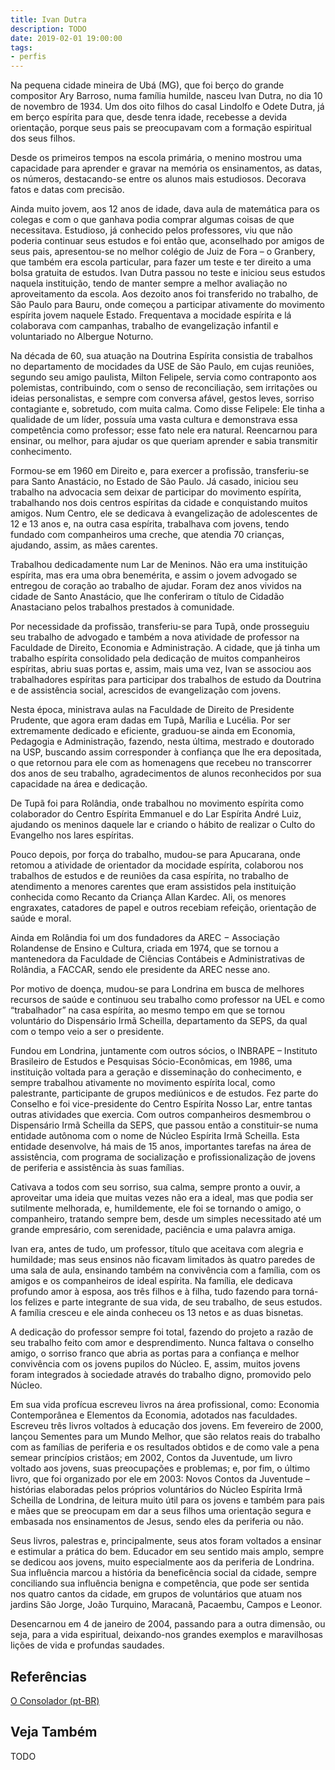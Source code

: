 ```yaml
---
title: Ivan Dutra
description: TODO
date: 2019-02-01 19:00:00
tags: 
- perfis
---
```



Na pequena cidade mineira de Ubá (MG), que foi berço do grande compositor Ary Barroso, numa família humilde, nasceu Ivan Dutra, no dia 10 de novembro de 1934. Um dos oito filhos do casal Lindolfo e Odete Dutra, já em berço espírita para que, desde tenra idade, recebesse a devida orientação, porque seus pais se preocupavam com a formação espiritual dos seus filhos.

Desde os primeiros tempos na escola primária, o menino mostrou uma capacidade para aprender e gravar na memória os ensinamentos, as datas, os números, destacando-se entre os alunos mais estudiosos. Decorava fatos e datas com precisão.

Ainda muito jovem, aos 12 anos de idade, dava aula de matemática para os colegas e com o que ganhava podia comprar algumas coisas de que necessitava. Estudioso, já conhecido pelos professores, viu que não poderia continuar seus estudos e foi então que, aconselhado por amigos de seus pais, apresentou-se no melhor colégio de Juiz de Fora – o Granbery, que também era escola particular, para fazer um teste e ter direito a uma bolsa gratuita de estudos. Ivan Dutra passou no teste e iniciou seus estudos naquela instituição, tendo de manter sempre a melhor avaliação no aproveitamento da escola.
Aos dezoito anos foi transferido no trabalho, de São Paulo para Bauru, onde começou a participar ativamente do movimento espírita jovem naquele Estado. Frequentava a mocidade espírita e lá colaborava com campanhas, trabalho de evangelização infantil e voluntariado no Albergue Noturno.

Na década de 60, sua atuação na Doutrina Espírita consistia de trabalhos no departamento de mocidades da USE de São Paulo, em cujas reuniões, segundo seu amigo paulista, Milton Felipele, servia como contraponto aos polemistas, contribuindo, com o senso de reconciliação, sem irritações ou ideias personalistas, e sempre com conversa afável, gestos leves, sorriso contagiante e, sobretudo, com muita calma. Como disse Felipele: Ele tinha a qualidade de um líder, possuía uma vasta cultura e demonstrava essa competência como professor; esse fato nele era natural. Reencarnou para ensinar, ou melhor, para ajudar os que queriam aprender e sabia transmitir conhecimento.

Formou-se em 1960 em Direito e, para exercer a profissão, transferiu-se para Santo Anastácio, no Estado de São Paulo. Já casado, iniciou seu trabalho na advocacia sem deixar de participar do movimento espírita, trabalhando nos dois centros espíritas da cidade e conquistando muitos amigos. Num Centro, ele se dedicava à evangelização de adolescentes de 12 e 13 anos e, na outra casa espírita, trabalhava com jovens, tendo fundado com companheiros uma creche, que atendia 70 crianças, ajudando, assim, as mães carentes.

Trabalhou dedicadamente num Lar de Meninos. Não era uma instituição espírita, mas era uma obra benemérita, e assim o jovem advogado se entregou de coração ao trabalho de ajudar. Foram dez anos vividos na cidade de Santo Anastácio, que lhe conferiram o título de Cidadão Anastaciano pelos trabalhos prestados à comunidade.

Por necessidade da profissão, transferiu-se para Tupã, onde prosseguiu seu trabalho de advogado e também a nova atividade de professor na Faculdade de Direito, Economia e Administração. A cidade, que já tinha um trabalho espírita consolidado pela dedicação de muitos companheiros espíritas, abriu suas portas e, assim, mais uma vez, Ivan se associou aos trabalhadores espíritas para participar dos trabalhos de estudo da Doutrina e de assistência social, acrescidos de evangelização com jovens.

Nesta época, ministrava aulas na Faculdade de Direito de Presidente Prudente, que agora eram dadas em Tupã, Marília e Lucélia. Por ser extremamente dedicado e eficiente, graduou-se ainda em Economia, Pedagogia e Administração, fazendo, nesta última, mestrado e doutorado na USP, buscando assim corresponder à confiança que lhe era depositada, o que retornou para ele com as homenagens que recebeu no transcorrer dos anos de seu trabalho, agradecimentos de alunos reconhecidos por sua capacidade na área e dedicação.

De Tupã foi para Rolândia, onde trabalhou no movimento espírita como colaborador do Centro Espírita Emmanuel e do Lar Espírita André Luiz, ajudando os meninos daquele lar e criando o hábito de realizar o Culto do Evangelho nos lares espíritas.

Pouco depois, por força do trabalho, mudou-se para Apucarana, onde retomou a atividade de orientador da mocidade espírita, colaborou nos trabalhos de estudos e de reuniões da casa espírita, no trabalho de atendimento a menores carentes que eram assistidos pela instituição conhecida como Recanto da Criança Allan Kardec. Ali, os menores engraxates, catadores de papel e outros recebiam refeição, orientação de saúde e moral.

Ainda em Rolândia foi um dos fundadores da AREC − Associação Rolandense de Ensino e Cultura, criada em 1974, que se tornou a mantenedora da Faculdade de Ciências Contábeis e Administrativas de Rolândia, a FACCAR, sendo ele presidente da AREC nesse ano.

Por motivo de doença, mudou-se para Londrina em busca de melhores recursos de saúde e continuou seu trabalho como professor na UEL e como “trabalhador” na casa espírita, ao mesmo tempo em que se tornou voluntário do Dispensário Irmã Scheilla, departamento da SEPS, da qual com o tempo veio a ser o presidente.

Fundou em Londrina, juntamente com outros sócios, o INBRAPE – Instituto Brasileiro de Estudos e Pesquisas Sócio-Econômicas, em 1986, uma instituição voltada para a geração e disseminação do conhecimento, e sempre trabalhou ativamente no movimento espírita local, como palestrante, participante de grupos mediúnicos e de estudos. Fez parte do Conselho e foi vice-presidente do Centro Espírita Nosso Lar, entre tantas outras atividades que exercia.
Com outros companheiros desmembrou o Dispensário Irmã Scheilla da SEPS, que passou então a constituir-se numa entidade autônoma com o nome de Núcleo Espírita Irmã Scheilla. Esta entidade desenvolve, há mais de 15 anos, importantes tarefas na área de assistência, com programa de socialização e profissionalização de jovens de periferia e assistência às suas famílias.

Cativava a todos com seu sorriso, sua calma, sempre pronto a ouvir, a aproveitar uma ideia que muitas vezes não era a ideal, mas que podia ser sutilmente melhorada, e, humildemente, ele foi se tornando o amigo, o companheiro, tratando sempre bem, desde um simples necessitado até um grande empresário, com serenidade, paciência e uma palavra amiga.

Ivan era, antes de tudo, um professor, título que aceitava com alegria e humildade; mas seus ensinos não ficavam limitados às quatro paredes de uma sala de aula, ensinando também na convivência com a família, com os amigos e os companheiros de ideal espírita. Na família, ele dedicava profundo amor à esposa, aos três filhos e à filha, tudo fazendo para torná-los felizes e parte integrante de sua vida, de seu trabalho, de seus estudos. A família cresceu e ele ainda conheceu os 13 netos e as duas bisnetas.

A dedicação do professor sempre foi total, fazendo do projeto a razão de seu trabalho feito com amor e desprendimento. Nunca faltava o conselho amigo, o sorriso franco que abria as portas para a confiança e melhor convivência com os jovens pupilos do Núcleo. E, assim, muitos jovens foram integrados à sociedade através do trabalho digno, promovido pelo Núcleo.

Em sua vida profícua escreveu livros na área profissional, como: Economia Contemporânea e Elementos da Economia, adotados nas faculdades. Escreveu três livros voltados à educação dos jovens. Em fevereiro de 2000, lançou Sementes para um Mundo Melhor, que são relatos reais do trabalho com as famílias de periferia e os resultados obtidos e de como vale a pena semear princípios cristãos; em 2002, Contos da Juventude, um livro voltado aos jovens, suas preocupações e problemas; e, por fim, o último livro, que foi organizado por ele em 2003: Novos Contos da Juventude – histórias elaboradas pelos próprios voluntários do Núcleo Espírita Irmã Scheilla de Londrina, de leitura muito útil para os jovens e também para pais e mães que se preocupam em dar a seus filhos uma orientação segura e embasada nos ensinamentos de Jesus, sendo eles da periferia ou não.

Seus livros, palestras e, principalmente, seus atos foram voltados a ensinar e estimular a prática do bem. Educador em seu sentido mais amplo, sempre se dedicou aos jovens, muito especialmente aos da periferia de Londrina. Sua influência marcou a história da beneficência social da cidade, sempre conciliando sua influência benigna e competência, que pode ser sentida nos quatro cantos da cidade, em grupos de voluntários que atuam nos jardins São Jorge, João Turquino, Maracanã, Pacaembu, Campos e Leonor.

Desencarnou em 4 de janeiro de 2004, passando para a outra dimensão, ou seja, para a vida espiritual, deixando-nos grandes exemplos e maravilhosas lições de vida e profundas saudades.  


## Referências
[O Consolador (pt-BR)](http://www.oconsolador.com.br/linkfixo/biografias/linsdevasconcellos.html)

## Veja Também
TODO


